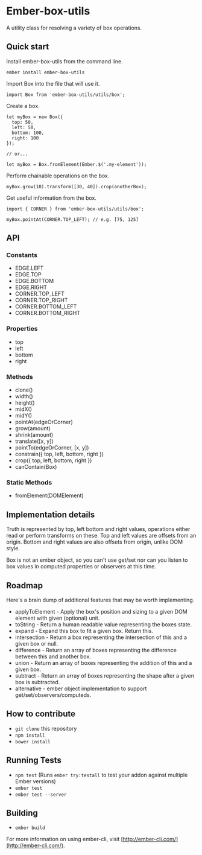 # Ember-box-utils

A utility class for resolving a variety of box operations.

## Quick start

Install ember-box-utils from the command line.

```
ember install ember-box-utils
```

Import Box into the file that will use it.

```
import Box from 'ember-box-utils/utils/box';
```

Create a box.

```
let myBox = new Box({
  top: 50,
  left: 50,
  bottom: 100,
  right: 100
});

// or...

let myBox = Box.fromElement(Ember.$('.my-element'));
```

Perform chainable operations on the box.

```
myBox.grow(10).transform([30, 40]).crop(anotherBox);
```

Get useful information from the box.

```
import { CORNER } from 'ember-box-utils/utils/box';

myBox.pointAt(CORNER.TOP_LEFT); // e.g. [75, 125]
```

## API
### Constants
* EDGE.LEFT
* EDGE.TOP
* EDGE.BOTTOM
* EDGE.RIGHT
* CORNER.TOP_LEFT
* CORNER.TOP_RIGHT
* CORNER.BOTTOM_LEFT
* CORNER.BOTTOM_RIGHT

### Properties
* top
* left
* bottom
* right

### Methods
* clone()
* width()
* height()
* midX()
* midY()
* pointAt(edgeOrCorner)
* grow(amount)
* shrink(amount)
* translate([x, y])
* pointTo(edgeOrCorner, [x, y])
* constrain({ top, left, bottom, right })
* crop({ top, left, bottom, right })
* canContain(Box)

### Static Methods
* fromElement(DOMElement)

## Implementation details

Truth is represented by top, left bottom and right values, operations either
read or perform transforms on these. Top and left values are offsets from an
origin. Bottom and right values are also offsets from origin, unlike DOM style.

Box is not an ember object, so you can't use get/set nor can you listen to box
values in computed properties or observers at this time.

## Roadmap

Here's a brain dump of additional features that may be worth implementing.

* applyToElement - Apply the box's position and sizing to a given DOM element with given (optional) unit.
* toString - Return a human readable value representing the boxes state.
* expand - Expand this box to fit a given box. Return this.
* intersection - Return a box representing the intersection of this and a given box or null.
* difference - Return an array of boxes representing the difference between this and another box.
* union - Return an array of boxes representing the addition of this and a given box.
* subtract - Return an array of boxes representing the shape after a given box is subtracted.
* alternative - ember object implementation to support get/set/observers/computeds.

## How to contribute

* `git clone` this repository
* `npm install`
* `bower install`

## Running Tests

* `npm test` (Runs `ember try:testall` to test your addon against multiple Ember versions)
* `ember test`
* `ember test --server`

## Building

* `ember build`

For more information on using ember-cli, visit [http://ember-cli.com/](http://ember-cli.com/).
